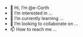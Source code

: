 - 👋 Hi, I’m @e-Corth
- 👀 I’m interested in ...
- 🌱 I’m currently learning ...
- 💞️ I’m looking to collaborate on ...
- 📫 How to reach me ...

<!---
e-Corth/e-Corth is a ✨ special ✨ repository because its `README.md` (this file) appears on your GitHub profile.
You can click the Preview link to take a look at your changes.
--->
